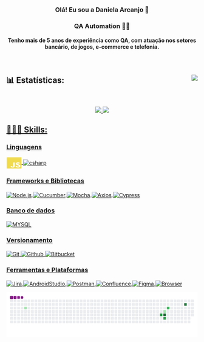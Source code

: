 <h3 align="center"> Olá! Eu sou a Daniela Arcanjo 👋 </h3>
<h3 align="center"> QA Automation 👩‍💻 </h3>

<h4 align="center"> Tenho mais de 5 anos de experiência como QA, com atuação nos setores bancário, de jogos, e-commerce e telefonia.</h4>

&nbsp;&nbsp;&nbsp;
## **📊 Estatísticas:** <img align="right" src="https://komarev.com/ghpvc/?username=0028dani&color=fd6d95"><br>
&nbsp;&nbsp;&nbsp;

<div align="center">
  <a href="https://github.com/0028dani">
  <img height="180em"  src="https://github-readme-stats.vercel.app/api?username=0028dani&show_icons=true&theme=dracula&include_all_commits=true&count_private=true"/>
  <img height="180em" src="https://github-readme-stats.vercel.app/api/top-langs/?username=0028dani&layout=compact&langs_count=16&theme=dracula"/>
</div>

## **👨🏽‍💻 Skills:**
### Linguagens
<div>
    <img align="center" alt="Javascript" height="30" width="40" src="https://raw.githubusercontent.com/devicons/devicon/master/icons/javascript/javascript-plain.svg">
    <img align="center" alt="csharp" height="30" width="40" src="https://cdn.jsdelivr.net/gh/devicons/devicon@latest/icons/csharp/csharp-original.svg">
</div>

### Frameworks e Bibliotecas
<div>
    <img align="center" alt="Node.js" height="30" width="40" src="https://skillicons.dev/icons?i=nodejs">
    <img align="center" alt="Cucumber" height="30" width="40" src="https://cdn.jsdelivr.net/gh/devicons/devicon@latest/icons/cucumber/cucumber-plain.svg">
    <img align="center" alt="Mocha" height="30" width="40" src="https://cdn.jsdelivr.net/gh/devicons/devicon@latest/icons/mocha/mocha-original.svg"">
    <img align="center" alt="Axios" height="30" width="40" src="https://cdn.jsdelivr.net/gh/devicons/devicon@latest/icons/axios/axios-plain.svg">
    <img align="center" alt="Cypress" height="30" width="40" src="https://cdn.jsdelivr.net/gh/devicons/devicon@latest/icons/cypressio/cypressio-original.svg"">
 
  
</div>

 ### Banco de dados
<div>
    <img align="center" alt="MYSQL" height="30" width="40" src="https://cdn.jsdelivr.net/gh/devicons/devicon@latest/icons/mysql/mysql-original.svg">
</div>

### Versionamento
<div>
    <img align="center" alt="Git" height="30" width="40" src="https://cdn.jsdelivr.net/gh/devicons/devicon@latest/icons/git/git-original.svg">
    <img align="center" alt="Github" height="30" width="40" src="https://cdn.jsdelivr.net/gh/devicons/devicon@latest/icons/github/github-original.svg">
    <img align="center" alt="Bitbucket" height="30" width="40"src="https://cdn.jsdelivr.net/gh/devicons/devicon@latest/icons/bitbucket/bitbucket-original-wordmark.svg"">
</div>

 ### Ferramentas e Plataformas
<div>
    <img align="center" alt="Jira" height="30" width="40"src="https://cdn.jsdelivr.net/gh/devicons/devicon@latest/icons/jira/jira-original-wordmark.svg"">
    <img align="center" alt="AndroidStudio" height="30" width="40" src="https://cdn.jsdelivr.net/gh/devicons/devicon@latest/icons/androidstudio/androidstudio-original.svg">
    <img align="center" alt="Postman" height="30" width="40" src="https://cdn.jsdelivr.net/gh/devicons/devicon@latest/icons/postman/postman-original.svg">
    <img align="center" alt="Confluence" height="30" width="40"  src="https://cdn.jsdelivr.net/gh/devicons/devicon@latest/icons/confluence/confluence-original-wordmark.svg">
    <img align="center" alt="Figma" height="30" width="40"  src="https://cdn.jsdelivr.net/gh/devicons/devicon@latest/icons/figma/figma-original.svg">
    <img align="center" alt="Browser" height="30" width="40"  src="https://cdn.jsdelivr.net/gh/devicons/devicon@latest/icons/browserstack/browserstack-original.svg">
</div>

![snake gif](https://github.com/0028dani/0028dani/blob/output/github-contribution-grid-snake.gif)

 
